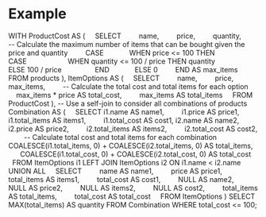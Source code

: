 # Example
WITH ProductCost AS (
    SELECT
        name,
        price,
        quantity,
        -- Calculate the maximum number of items that can be bought given the price and quantity
        CASE
            WHEN price <= 100 THEN
                CASE
                    WHEN quantity <= 100 / price THEN quantity
                    ELSE 100 / price
                END
            ELSE 0
        END AS max_items
    FROM products
),
ItemOptions AS (
    SELECT
        name,
        price,
        max_items,
        -- Calculate the total cost and total items for each option
        max_items * price AS total_cost,
        max_items AS total_items
    FROM ProductCost
),
-- Use a self-join to consider all combinations of products
Combination AS (
    SELECT
i1.name AS name1,
        i1.price AS price1,
        i1.total_items AS items1,
        i1.total_cost AS cost1,
i2.name AS name2,
        i2.price AS price2,
        i2.total_items AS items2,
        i2.total_cost AS cost2,
        -- Calculate total cost and total items for each combination
        COALESCE(i1.total_items, 0) + COALESCE(i2.total_items, 0) AS total_items,
        COALESCE(i1.total_cost, 0) + COALESCE(i2.total_cost, 0) AS total_cost
    FROM ItemOptions i1
LEFT JOIN ItemOptions i2 ON i1.name < i2.name
    UNION ALL
    SELECT
        name AS name1,
        price AS price1,
        total_items AS items1,
        total_cost AS cost1,
        NULL AS name2,
        NULL AS price2,
        NULL AS items2,
        NULL AS cost2,
        total_items AS total_items,
        total_cost AS total_cost
    FROM ItemOptions
)
SELECT MAX(total_items) AS quantity
FROM Combination
WHERE total_cost <= 100;
